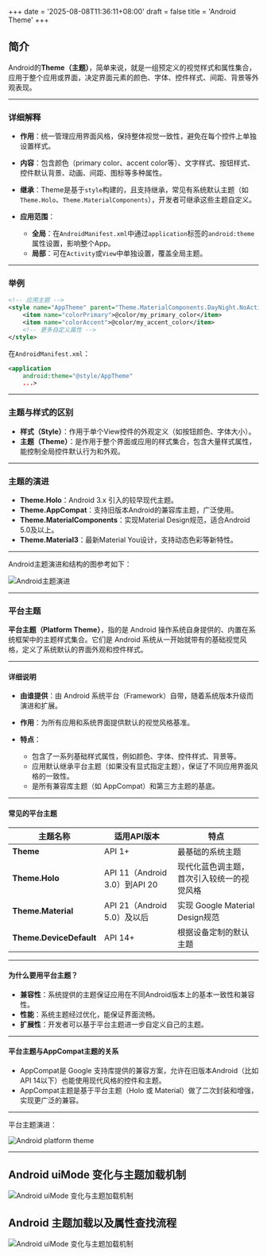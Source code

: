 +++
date = '2025-08-08T11:36:11+08:00'
draft = false
title = 'Android Theme'
+++

## 简介

Android的**Theme（主题）**，简单来说，就是一组预定义的视觉样式和属性集合，应用于整个应用或界面，决定界面元素的颜色、字体、控件样式、间距、背景等外观表现。

---

### 详细解释

* **作用**：统一管理应用界面风格，保持整体视觉一致性，避免在每个控件上单独设置样式。
* **内容**：包含颜色（primary color、accent color等）、文字样式、按钮样式、控件默认背景、动画、间距、图标等多种属性。
* **继承**：Theme是基于`style`构建的，且支持继承，常见有系统默认主题（如`Theme.Holo`、`Theme.MaterialComponents`），开发者可继承这些主题自定义。
* **应用范围**：

  * **全局**：在`AndroidManifest.xml`中通过`application`标签的`android:theme`属性设置，影响整个App。
  * **局部**：可在`Activity`或`View`中单独设置，覆盖全局主题。

---

### 举例

```xml
<!-- 应用主题 -->
<style name="AppTheme" parent="Theme.MaterialComponents.DayNight.NoActionBar">
    <item name="colorPrimary">@color/my_primary_color</item>
    <item name="colorAccent">@color/my_accent_color</item>
    <!-- 更多自定义属性 -->
</style>
```

在`AndroidManifest.xml`：

```xml
<application
    android:theme="@style/AppTheme"
    ...>
```

---

### 主题与样式的区别

* **样式（Style）**：作用于单个View控件的外观定义（如按钮颜色、字体大小）。
* **主题（Theme）**：是作用于整个界面或应用的样式集合，包含大量样式属性，能控制全局控件默认行为和外观。

---

### 主题的演进

* **Theme.Holo**：Android 3.x 引入的较早现代主题。
* **Theme.AppCompat**：支持旧版本Android的兼容库主题，广泛使用。
* **Theme.MaterialComponents**：实现Material Design规范，适合Android 5.0及以上。
* **Theme.Material3**：最新Material You设计，支持动态色彩等新特性。

---

Android主题演进和结构的图参考如下：

![Android主题演进](/ethenslab/images/theme.png)

---

### 平台主题

**平台主题（Platform Theme）**，指的是 Android 操作系统自身提供的、内置在系统框架中的主题样式集合。它们是 Android 系统从一开始就带有的基础视觉风格，定义了系统默认的界面外观和控件样式。

---

#### 详细说明

* **由谁提供**：由 Android 系统平台（Framework）自带，随着系统版本升级而演进和扩展。
* **作用**：为所有应用和系统界面提供默认的视觉风格基准。
* **特点**：

  * 包含了一系列基础样式属性，例如颜色、字体、控件样式、背景等。
  * 应用默认继承平台主题（如果没有显式指定主题），保证了不同应用界面风格的一致性。
  * 是所有兼容库主题（如 AppCompat）和第三方主题的基底。

---

#### 常见的平台主题

| 主题名称                    | 适用API版本                    | 特点                          |
| ----------------------- | -------------------------- | --------------------------- |
| **Theme**               | API 1+                     | 最基础的系统主题                    |
| **Theme.Holo**          | API 11（Android 3.0）到API 20 | 现代化蓝色调主题，首次引入较统一的视觉风格       |
| **Theme.Material**      | API 21（Android 5.0）及以后     | 实现 Google Material Design规范 |
| **Theme.DeviceDefault** | API 14+                    | 根据设备定制的默认主题                 |

---

#### 为什么要用平台主题？

* **兼容性**：系统提供的主题保证应用在不同Android版本上的基本一致性和兼容性。
* **性能**：系统主题经过优化，能保证界面流畅。
* **扩展性**：开发者可以基于平台主题进一步自定义自己的主题。

---

#### 平台主题与AppCompat主题的关系

* AppCompat是 Google 支持库提供的兼容方案，允许在旧版本Android（比如API 14以下）也能使用现代风格的控件和主题。
* AppCompat主题是基于平台主题（Holo 或 Material）做了二次封装和增强，实现更广泛的兼容。

---

平台主题演进：

![Android platform theme](/ethenslab/images/platform-theme.png)

---

## Android uiMode 变化与主题加载机制

![Android uiMode 变化与主题加载机制](/ethenslab/images/theme.png)

## Android 主题加载以及属性查找流程

![Android uiMode 变化与主题加载机制](/ethenslab/images/android-theme-resolve.png)

